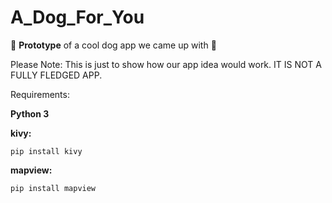 # A_Dog_For_You
🐶 **Prototype** of a cool dog app we came up with 🐶

Please Note: This is just to show how our app idea would work. IT IS NOT A FULLY FLEDGED APP.

Requirements:

**Python 3**

**kivy:**
```
pip install kivy
```

**mapview:**
```
pip install mapview
```

